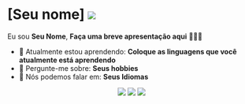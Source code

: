 # [Seu nome] <img src="https://www.google.com/imgres?q=luffy%20gif&imgurl=https%3A%2F%2Fi.pinimg.com%2Foriginals%2F50%2Fc5%2Ff1%2F50c5f1847013012ee0f25f67fdddb8d9.gif&imgrefurl=https%3A%2F%2Fbr.pinterest.com%2Fpin%2F559290847480276728%2F&docid=KDYxs1wCa1wv2M&tbnid=uyMDOPHOb50nSM&vet=12ahUKEwjh6bPVnKmIAxWZq5UCHQVdBqQQM3oECBkQAA..i&w=498&h=278&hcb=2&ved=2ahUKEwjh6bPVnKmIAxWZq5UCHQVdBqQQM3oECBkQAA">

Eu sou <strong>Seu Nome</strong>, <strong>Faça uma breve apresentação aqui</strong> 👨🏻‍💻 

- 🚀 Atualmente estou aprendendo: <strong>Coloque as linguagens que você atualmente está aprendendo</strong> 
- 💬 Pergunte-me sobre: <strong>Seus hobbies</strong>
- 📣 Nós podemos falar em: <strong>Seus Idiomas</strong>

<div align="center">

  <a href="#" alt="Gmail">
    <img src="https://img.shields.io/badge/-Gmail-FF0000?style=flat-square&labelColor=FF0000&logo=gmail&logoColor=white&link=LINK-DO-SEU-EMAIL"/></a>

  <a href="#" alt="Linkedin">
    <img src="https://img.shields.io/badge/-Linkedin-0e76a8?style=flat-square&logo=Linkedin&logoColor=white&link=LINK-DO-SEU-LINKEDIN" /></a>

  <a href="#" alt="Instagram">
    <img src="https://img.shields.io/badge/-Instagram-DF0174?style=flat-square&labelColor=DF0174&logo=instagram&logoColor=white&link=LINK-DO-SEU-INSTAGRAM"/></a>

</div>
